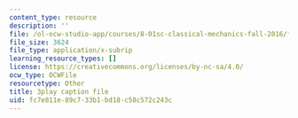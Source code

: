 ```yaml
---
content_type: resource
description: ''
file: /ol-ocw-studio-app/courses/8-01sc-classical-mechanics-fall-2016/fc7e811e89c733b1bd18c58c572c243c_SLPRYIb7RdI.srt
file_size: 3624
file_type: application/x-subrip
learning_resource_types: []
license: https://creativecommons.org/licenses/by-nc-sa/4.0/
ocw_type: OCWFile
resourcetype: Other
title: 3play caption file
uid: fc7e811e-89c7-33b1-bd18-c58c572c243c
---
```


